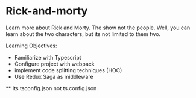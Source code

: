 # Rick-and-morty

Learn more about Rick and Morty.  The show not the people.  Well, you can learn about the two characters, but its not limited to them two.

Learning Objectives:
  - Familiarize with Typescript
  - Configure project with webpack
  - implement code splitting techniques (HOC)
  - Use Redux Saga as middleware
  

** Its tsconfig.json not ts.config.json
